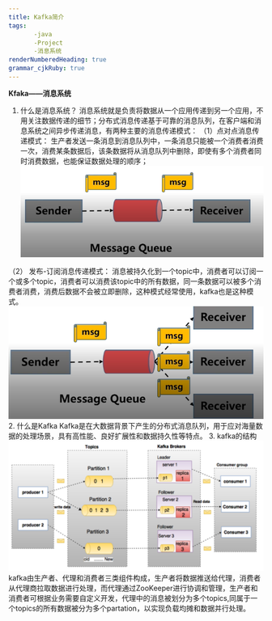 ```yaml
---
title: Kafka简介
tags: 
       -java
	   -Project
	   -消息系统
renderNumberedHeading: true
grammar_cjkRuby: true
---
```



**Kfaka——消息系统**
1. 什么是消息系统？
   消息系统就是负责将数据从一个应用传递到另一个应用，不用关注数据传递的细节；分布式消息传递基于可靠的消息队列，在客户端和消息系统之间异步传递消息，有两种主要的消息传递模式：
   （1）点对点消息传递模式：
		   生产者发送一条消息到消息队列中，一条消息只能被一个消费者消费一次，消费某条数据后，该条数据将从消息队列中删除，即使有多个消费者同时消费数据，也能保证数据处理的顺序；
![点对点消息传递](./images/1590663332145.png)
	
  （2） 发布-订阅消息传递模式：
  			消息被持久化到一个topic中，消费者可以订阅一个或多个topic，消费者可以消费该topic中的所有数据，同一条数据可以被多个消费者消费，消费后数据不会被立即删除，这种模式经常使用，kafka也是这种模式。
![发布-订阅消息传递](./images/1590663475834.png)
2. 什么是Kafka
   Kafka是在大数据背景下产生的分布式消息队列，用于应对海量数据的处理场景，具有高性能、良好扩展性和数据持久性等特点。
3. kafka的结构
   ![kafka](./images/1590668933413.png)
   kafka由生产者、代理和消费者三类组件构成，生产者将数据推送给代理，消费者从代理商拉取数据进行处理，而代理通过ZooKeeper进行协调和管理，生产者和消费者可根据业务需要自定义开发，代理中的消息被划分为多个topics,同属于一个topics的所有数据被分为多个partation，以实现负载均摊和数据并行处理。